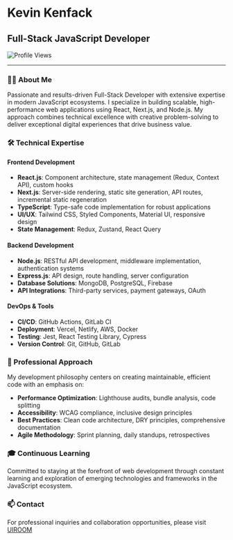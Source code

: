 # Kevin Kenfack

## Full-Stack JavaScript Developer

![Profile Views](https://komarev.com/ghpvc/?username=kevinkenfack&label=Profile%20views&color=0e75b6&style=flat)

---

### 👨‍💻 About Me

Passionate and results-driven Full-Stack Developer with extensive expertise in modern JavaScript ecosystems. I specialize in building scalable, high-performance web applications using React, Next.js, and Node.js. My approach combines technical excellence with creative problem-solving to deliver exceptional digital experiences that drive business value.

### 🛠️ Technical Expertise

#### Frontend Development
- **React.js**: Component architecture, state management (Redux, Context API), custom hooks
- **Next.js**: Server-side rendering, static site generation, API routes, incremental static regeneration
- **TypeScript**: Type-safe code implementation for robust applications
- **UI/UX**: Tailwind CSS, Styled Components, Material UI, responsive design
- **State Management**: Redux, Zustand, React Query

#### Backend Development
- **Node.js**: RESTful API development, middleware implementation, authentication systems
- **Express.js**: API design, route handling, server configuration
- **Database Solutions**: MongoDB, PostgreSQL, Firebase
- **API Integrations**: Third-party services, payment gateways, OAuth

#### DevOps & Tools
- **CI/CD**: GitHub Actions, GitLab CI
- **Deployment**: Vercel, Netlify, AWS, Docker
- **Testing**: Jest, React Testing Library, Cypress
- **Version Control**: Git, GitHub, GitLab

### 💼 Professional Approach

My development philosophy centers on creating maintainable, efficient code with an emphasis on:

- **Performance Optimization**: Lighthouse audits, bundle analysis, code splitting
- **Accessibility**: WCAG compliance, inclusive design principles
- **Best Practices**: Clean code architecture, DRY principles, comprehensive documentation
- **Agile Methodology**: Sprint planning, daily standups, retrospectives

### 🎓 Continuous Learning

Committed to staying at the forefront of web development through constant learning and exploration of emerging technologies and frameworks in the JavaScript ecosystem.

### 📫 Contact

For professional inquiries and collaboration opportunities, please visit [UIROOM](https://uiroom.pro)
